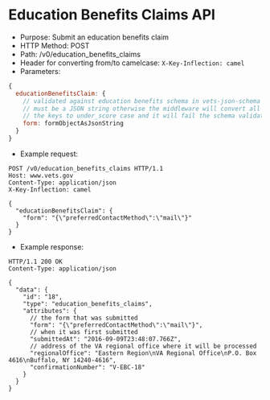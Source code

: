 # Education Benefits Claims API
* Purpose: Submit an education benefits claim
* HTTP Method: POST
* Path: /v0/education_benefits_claims
* Header for converting from/to camelcase: `X-Key-Inflection: camel`
* Parameters:
```javascript
{
  educationBenefitsClaim: {
    // validated against education benefits schema in vets-json-schema
    // must be a JSON string otherwise the middleware will convert all
    // the keys to under_score case and it will fail the schema validation
    form: formObjectAsJsonString 
  }
}
```
* Example request:
```
POST /v0/education_benefits_claims HTTP/1.1
Host: www.vets.gov
Content-Type: application/json
X-Key-Inflection: camel

{
  "educationBenefitsClaim": {
    "form": "{\"preferredContactMethod\":\"mail\"}"
  }
}
```
* Example response:
```
HTTP/1.1 200 OK
Content-Type: application/json

{
  "data": {
    "id": "18",
    "type": "education_benefits_claims",
    "attributes": {
      // the form that was submitted
      "form": "{\"preferredContactMethod\":\"mail\"}",
      // when it was first submitted
      "submittedAt": "2016-09-09T23:48:07.766Z",
      // address of the VA regional office where it will be processed
      "regionalOffice": "Eastern Region\nVA Regional Office\nP.O. Box 4616\nBuffalo, NY 14240-4616",
      "confirmationNumber": "V-EBC-18"
    }
  }
}
```
